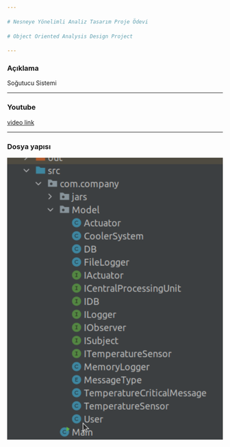 ```yaml
---

# Nesneye Yönelimli Analiz Tasarım Proje Ödevi

# Object Oriented Analysis Design Project

---
```


### Açıklama
Soğutucu Sistemi

---

### Youtube


[video link](https://www.youtube.com/watch?v=nMVC8STycMY)


---

### Dosya yapısı

![Dosya Yapısı](ss/fileTree.png.png)

